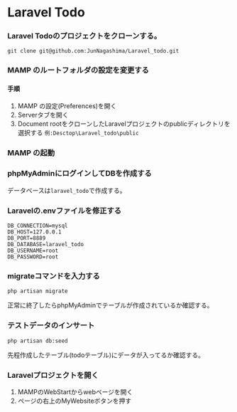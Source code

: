 # Laravel Todo

### Laravel Todoのプロジェクトをクローンする。

```
git clone git@github.com:JunNagashima/Laravel_todo.git
```

### MAMP のルートフォルダの設定を変更する

#### 手順
1. MAMP の設定(Preferences)を開く
2. Serverタブを開く
3. Document rootをクローンしたLaravelプロジェクトのpublicディレクトリを選択する
`例:Desctop\Laravel_todo\public`

### MAMP の起動

### phpMyAdminにログインしてDBを作成する

データベースは`laravel_todo`で作成する。

### Laravelの.envファイルを修正する
```
DB_CONNECTION=mysql
DB_HOST=127.0.0.1
DB_PORT=8889
DB_DATABASE=laravel_todo
DB_USERNAME=root
DB_PASSWORD=root
```

### migrateコマンドを入力する
```
php artisan migrate
```
正常に終了したらphpMyAdminでテーブルが作成されているか確認する。

### テストデータのインサート
```
php artisan db:seed
```
先程作成したテーブル(todoテーブル)にデータが入ってるか確認する。

### Laravelプロジェクトを開く

1. MAMPのWebStartからwebページを開く
2. ページの右上のMyWebsiteボタンを押す
